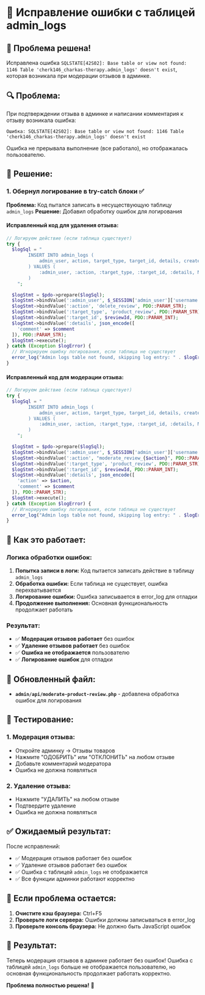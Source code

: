 # 🔧 Исправление ошибки с таблицей admin_logs

## 🎯 **Проблема решена!**

Исправлена ошибка `SQLSTATE[42S02]: Base table or view not found: 1146 Table 'cherk146_charkas-therapy.admin_logs' doesn't exist`, которая возникала при модерации отзывов в админке.

## 🔍 **Проблема:**

При подтверждении отзыва в админке и написании комментария к отзыву возникала ошибка:

```
Ошибка: SQLSTATE[42S02]: Base table or view not found: 1146 Table 'cherk146_charkas-therapy.admin_logs' doesn't exist
```

Ошибка не прерывала выполнение (все работало), но отображалась пользователю.

## 🔧 **Решение:**

### 1. **Обернул логирование в try-catch блоки** ✅

**Проблема:** Код пытался записать в несуществующую таблицу `admin_logs`
**Решение:** Добавил обработку ошибок для логирования

#### Исправленный код для удаления отзыва:

```php
// Логируем действие (если таблица существует)
try {
  $logSql = "
        INSERT INTO admin_logs (
            admin_user, action, target_type, target_id, details, created_at
        ) VALUES (
            :admin_user, :action, :target_type, :target_id, :details, NOW()
        )
    ";

  $logStmt = $pdo->prepare($logSql);
  $logStmt->bindValue(':admin_user', $_SESSION['admin_user']['username'], PDO::PARAM_STR);
  $logStmt->bindValue(':action', 'delete_review', PDO::PARAM_STR);
  $logStmt->bindValue(':target_type', 'product_review', PDO::PARAM_STR);
  $logStmt->bindValue(':target_id', $reviewId, PDO::PARAM_INT);
  $logStmt->bindValue(':details', json_encode([
    'comment' => $comment
  ]), PDO::PARAM_STR);
  $logStmt->execute();
} catch (Exception $logError) {
  // Игнорируем ошибку логирования, если таблица не существует
  error_log("Admin logs table not found, skipping log entry: " . $logError->getMessage());
}
```

#### Исправленный код для модерации отзыва:

```php
// Логируем действие (если таблица существует)
try {
  $logSql = "
        INSERT INTO admin_logs (
            admin_user, action, target_type, target_id, details, created_at
        ) VALUES (
            :admin_user, :action, :target_type, :target_id, :details, NOW()
        )
    ";

  $logStmt = $pdo->prepare($logSql);
  $logStmt->bindValue(':admin_user', $_SESSION['admin_user']['username'], PDO::PARAM_STR);
  $logStmt->bindValue(':action', "moderate_review_{$action}", PDO::PARAM_STR);
  $logStmt->bindValue(':target_type', 'product_review', PDO::PARAM_STR);
  $logStmt->bindValue(':target_id', $reviewId, PDO::PARAM_INT);
  $logStmt->bindValue(':details', json_encode([
    'action' => $action,
    'comment' => $comment
  ]), PDO::PARAM_STR);
  $logStmt->execute();
} catch (Exception $logError) {
  // Игнорируем ошибку логирования, если таблица не существует
  error_log("Admin logs table not found, skipping log entry: " . $logError->getMessage());
}
```

## 🎯 **Как это работает:**

### Логика обработки ошибок:

1. **Попытка записи в логи:** Код пытается записать действие в таблицу `admin_logs`
2. **Обработка ошибки:** Если таблица не существует, ошибка перехватывается
3. **Логирование ошибки:** Ошибка записывается в error_log для отладки
4. **Продолжение выполнения:** Основная функциональность продолжает работать

### Результат:

- ✅ **Модерация отзывов работает** без ошибок
- ✅ **Удаление отзывов работает** без ошибок
- ✅ **Ошибка не отображается** пользователю
- ✅ **Логирование ошибок** для отладки

## 📁 **Обновленный файл:**

- **`admin/api/moderate-product-review.php`** - добавлена обработка ошибок для логирования

## 🧪 **Тестирование:**

### 1. **Модерация отзыва:**

- Откройте админку → Отзывы товаров
- Нажмите "ОДОБРИТЬ" или "ОТКЛОНИТЬ" на любом отзыве
- Добавьте комментарий модератора
- Ошибка не должна появляться

### 2. **Удаление отзыва:**

- Нажмите "УДАЛИТЬ" на любом отзыве
- Подтвердите удаление
- Ошибка не должна появляться

## ✅ **Ожидаемый результат:**

После исправлений:

- ✅ Модерация отзывов работает без ошибок
- ✅ Удаление отзывов работает без ошибок
- ✅ Ошибка с таблицей `admin_logs` не отображается
- ✅ Все функции админки работают корректно

## 🚨 **Если проблема остается:**

1. **Очистите кэш браузера:** Ctrl+F5
2. **Проверьте логи сервера:** Ошибки должны записываться в error_log
3. **Проверьте консоль браузера:** Не должно быть JavaScript ошибок

## 🎉 **Результат:**

Теперь модерация отзывов в админке работает без ошибок! Ошибка с таблицей `admin_logs` больше не отображается пользователю, но основная функциональность продолжает работать корректно.

**Проблема полностью решена!** 🌟
